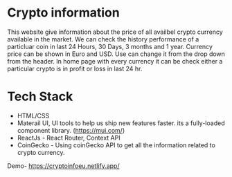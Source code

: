 # Crypto information
This website give information about the price of all availbel crypto currency available in the market.
We can check the history performance of a particluar coin in last 24 Hours, 30 Days, 3 months and 1 year.
Currency price can be shown in Euro and USD. Use can change it from the drop down from the header.
In home page with every currency it can be check either a particular crypto is in profit or loss in last 24 hr.

# Tech Stack
- HTML/CSS 
- Materail UI, UI tools to help us ship new features faster. its a fully-loaded component library. (https://mui.com/)
- ReactJs - React Router, Context API
- CoinGecko - Using coinGecko API to get all the information related to crypto currency. 




Demo- https://cryptoinfoeu.netlify.app/
